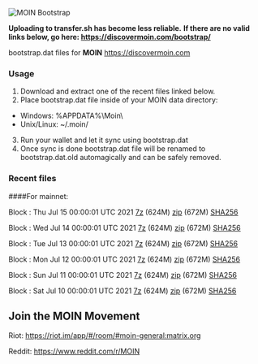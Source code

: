 ![MOIN Bootstrap](https://i.imgur.com/KjM1jMp.jpg)

**Uploading to transfer.sh has become less reliable.**
**If there are no valid links below, go here: https://discovermoin.com/bootstrap/**

bootstrap.dat files for **MOIN** https://discovermoin.com

### Usage

1. Download and extract one of the recent files linked below.
2. Place bootstrap.dat file inside of your MOIN data directory:
 - Windows: %APPDATA%\Moin\
 - Unix/Linux: ~/.moin/
3. Run your wallet and let it sync using bootstrap.dat
4. Once sync is done bootstrap.dat file will be renamed to bootstrap.dat.old automagically and can be safely removed.


### Recent files

####For mainnet:

Block : Thu Jul 15 00:00:01 UTC 2021 [7z](https://transfer.sh/1VhkjVH/bootstrap.dat.20210715.7z) (624M) [zip]() (672M) [SHA256]()

Block : Wed Jul 14 00:00:01 UTC 2021 [7z](https://transfer.sh/1C1VZkz/bootstrap.dat.20210714.7z) (624M) [zip](https://transfer.sh/UfZZ6/bootstrap.dat.20210714.zip) (672M) [SHA256](https://transfer.sh/11m1Lov/sha256.txt)

Block : Tue Jul 13 00:00:01 UTC 2021 [7z](https://transfer.sh/xK/bootstrap.dat.20210713.7z) (624M) [zip](https://transfer.sh/1iNA7mi/bootstrap.dat.20210713.zip) (672M) [SHA256](https://transfer.sh/1e6zFDb/sha256.txt)

Block : Mon Jul 12 00:00:01 UTC 2021 [7z](https://transfer.sh/1KKiP24/bootstrap.dat.20210712.7z) (624M) [zip](https://transfer.sh/13svEOQ/bootstrap.dat.20210712.zip) (672M) [SHA256](https://transfer.sh/1CZoHdE/sha256.txt)

Block : Sun Jul 11 00:00:01 UTC 2021 [7z](https://transfer.sh/QBVK/bootstrap.dat.20210711.7z) (624M) [zip](https://transfer.sh/1RrPhXz/bootstrap.dat.20210711.zip) (672M) [SHA256](https://transfer.sh/1YzeQl1/sha256.txt)

Block : Sat Jul 10 00:00:01 UTC 2021 [7z](https://transfer.sh/qGf/bootstrap.dat.20210710.7z) (624M) [zip](https://transfer.sh/18WzynN/bootstrap.dat.20210710.zip) (672M) [SHA256](https://transfer.sh/1GtmVGN/sha256.txt)

## Join the MOIN Movement

Riot: https://riot.im/app/#/room/#moin-general:matrix.org

Reddit: https://www.reddit.com/r/MOIN
